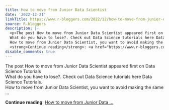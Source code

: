 ```yaml
---
title: How to move from Junior Data Scientist
date: '2022-12-21'
linkTitle: https://www.r-bloggers.com/2022/12/how-to-move-from-junior-data-scientist/
source: R-bloggers
description: |-
  <p>The post How to move from Junior Data Scientist appeared first on Data Science Tutorials<br />
  What do you have to lose?. Check out Data Science tutorials here Data Science Tutorials.<br />
  How to move from Junior Data Scientist, you want to avoid making the same ...</p>
  <strong>Continue reading</strong>: <a href="https://www.r-bloggers.com/2022/12/how-to-move-from-junior-data-scientist/">How to move from Junior Data ...
disable_comments: true
---
```

<p>The post How to move from Junior Data Scientist appeared first on Data Science Tutorials<br />
What do you have to lose?. Check out Data Science tutorials here Data Science Tutorials.<br />
How to move from Junior Data Scientist, you want to avoid making the same ...</p>
<strong>Continue reading</strong>: <a href="https://www.r-bloggers.com/2022/12/how-to-move-from-junior-data-scientist/">How to move from Junior Data ...